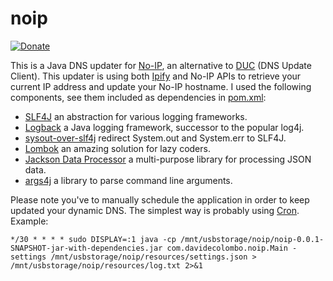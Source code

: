 # noip
[![Donate](https://img.shields.io/badge/Donate-PayPal-green.svg)](https://www.paypal.com/cgi-bin/webscr?cmd=_donations&business=T9USZAMJHNBBC&lc=IT&item_name=Davide%20Colombo&currency_code=EUR&bn=PP%2dDonationsBF%3abtn_donate_SM%2egif%3aNonHosted)

This is a Java DNS updater for [No-IP](https://www.noip.com/), an alternative to [DUC](https://www.noip.com/download) (DNS Update Client). This updater is using both [Ipify](https://www.ipify.org/) and No-IP APIs to retrieve your current IP address and update your No-IP hostname. I used the following components, see them included as dependencies in [pom.xml](pom.xml):

* [SLF4J](http://www.slf4j.org/) an abstraction for various logging frameworks.
* [Logback](http://logback.qos.ch/) a Java logging framework, successor to the popular log4j.
* [sysout-over-slf4j](https://github.com/Mahoney/sysout-over-slf4j) redirect System.out and System.err to SLF4J.
* [Lombok](https://projectlombok.org/) an amazing solution for lazy coders.
* [Jackson Data Processor](https://github.com/FasterXML/jackson-databind) a multi-purpose library for processing JSON data. 
* [args4j](https://github.com/kohsuke/args4j) a library to parse command line arguments.

Please note you've to manually schedule the application in order to keep updated your dynamic DNS. The simplest way is probably using [Cron](https://en.wikipedia.org/wiki/Cron). Example:

```
*/30 * * * * sudo DISPLAY=:1 java -cp /mnt/usbstorage/noip/noip-0.0.1-SNAPSHOT-jar-with-dependencies.jar com.davidecolombo.noip.Main -settings /mnt/usbstorage/noip/resources/settings.json > /mnt/usbstorage/noip/resources/log.txt 2>&1
```
